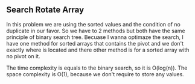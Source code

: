 ## Search Rotate Array ##

In this problem we are using the sorted values and the condition of no duplicate in our favor. So we have to 2 methods but both have the same principle of binary search tree. Becuase I wanna optimaze the search, I have one method for sorted arrays that contains the pivot and we don't exactly where is located and there other method is for a sorted array with no pivot on it.

The time complexity is equals to the binary search, so it is O(log(n)).
The space complexity is O(1), because we don't require to store any values.